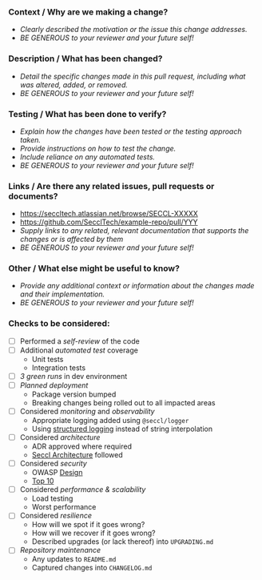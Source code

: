### Context / Why are we making a change?
- _Clearly described the motivation or the issue this change addresses._
- _BE GENEROUS to your reviewer and your future self!_

### Description / What has been changed?
- _Detail the specific changes made in this pull request, including what was altered, added, or removed._
- _BE GENEROUS to your reviewer and your future self!_

### Testing / What has been done to verify?
- _Explain how the changes have been tested or the testing approach taken._
- _Provide instructions on how to test the change._
- _Include reliance on any automated tests._
- _BE GENEROUS to your reviewer and your future self!_

### Links / Are there any related issues, pull requests or documents?
- https://seccltech.atlassian.net/browse/SECCL-XXXXX
- https://github.com/SecclTech/example-repo/pull/YYY
- _Supply links to any related, relevant documentation that supports the changes or is affected by them_
- _BE GENEROUS to your reviewer and your future self!_

### Other / What else might be useful to know?
- _Provide any additional context or information about the changes made and their implementation._
- _BE GENEROUS to your reviewer and your future self!_

### Checks to be considered:
- [ ] Performed a *self-review* of the code
- [ ] Additional *automated test* coverage
  - Unit tests
  - Integration tests
- [ ] *3 green runs* in dev environment
- [ ] *Planned deployment*
  - Package version bumped
  - Breaking changes being rolled out to all impacted areas
- [ ] Considered *monitoring* and *observability*
  - Appropriate logging added using `@seccl/logger`
  - Using [structured logging](https://newrelic.com/blog/how-to-relic/structured-logging) instead of string interpolation
- [ ] Considered *architecture*
  - ADR approved where required
  - [Seccl Architecture](https://app.mural.co/t/secclsipp0609/m/secclsipp0609/1684748358632/0f1a5c38302fe4e032279d9c502c7e47187ad0ff?sender=u2bda92941015f4707d213946) followed
- [ ] Considered *security*
  - OWASP [Design](https://cheatsheetseries.owasp.org/cheatsheets/Secure_Product_Design_Cheat_Sheet.html)
  - [Top 10](https://cheatsheetseries.owasp.org/IndexTopTen.html)
- [ ] Considered *performance & scalability*
  - Load testing
  - Worst performance
- [ ] Considered *resilience*
  - How will we spot if it goes wrong?
  - How will we recover if it goes wrong?
  - Described upgrades (or lack thereof) into `UPGRADING.md`
- [ ] *Repository maintenance*
  - Any updates to `README.md`
  - Captured changes into `CHANGELOG.md`
